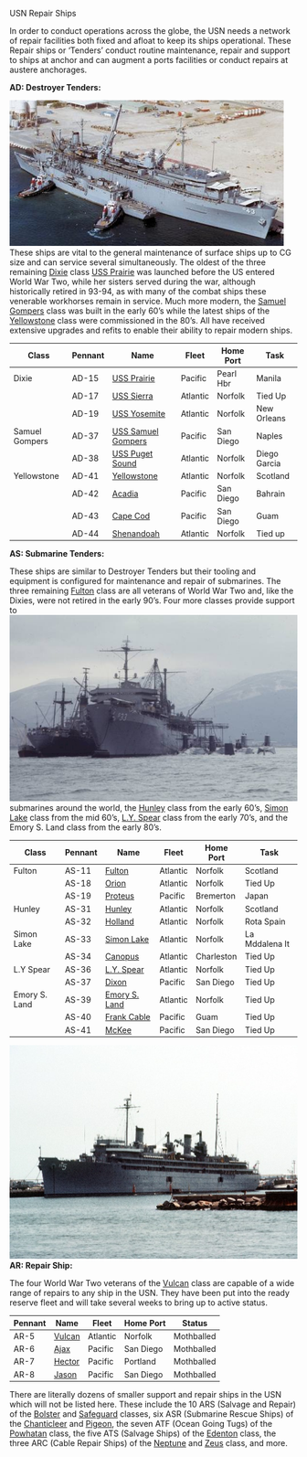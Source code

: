 USN Repair Ships

In order to conduct operations across the globe, the USN needs a network
of repair facilities both fixed and afloat to keep its ships
operational. These Repair ships or ‘Tenders’ conduct routine
maintenance, repair and support to ships at anchor and can augment a
ports facilities or conduct repairs at austere anchorages.

**AD: Destroyer Tenders:**

![](/assets/images/nato/us/navy/repair-ships/image1.jpg)These ships
are vital to the general maintenance of surface ships up to CG size and
can service several simultaneously. The oldest of the three remaining
[Dixie](https://en.wikipedia.org/wiki/Dixie-class_destroyer_tender)
class [USS Prairie](https://en.wikipedia.org/wiki/USS_Prairie_\(AD-15\))
was launched before the US entered World War Two, while her sisters
served during the war, although historically retired in 93-94, as with
many of the combat ships these venerable workhorses remain in service.
Much more modern, the [Samuel
Gompers](https://fas.org/man/dod-101/sys/ship/ad-37.htm) class was built
in the early 60’s while the latest ships of the
[Yellowstone](https://fas.org/man/dod-101/sys/ship/ad-41.htm) class were
commissioned in the 80’s. All have received extensive upgrades and
refits to enable their ability to repair modern
ships.

| Class          | Pennant | Name                                                                                                            | Fleet    | Home Port | Task         |
| -------------- | ------- | --------------------------------------------------------------------------------------------------------------- | -------- | --------- | ------------ |
| Dixie          | AD-15   | [<span class="underline">USS Prairie</span>](https://en.wikipedia.org/wiki/USS_Prairie_\(AD-15\))               | Pacific  | Pearl Hbr | Manila       |
|                | AD-17   | [<span class="underline">USS Sierra</span>](https://en.wikipedia.org/wiki/USS_Sierra_\(AD-18\))                 | Atlantic | Norfolk   | Tied Up      |
|                | AD-19   | [<span class="underline">USS Yosemite</span>](https://en.wikipedia.org/wiki/USS_Yosemite_\(AD-19\))             | Atlantic | Norfolk   | New Orleans  |
| Samuel Gompers | AD-37   | [<span class="underline">USS Samuel Gompers</span>](https://en.wikipedia.org/wiki/USS_Samuel_Gompers_\(AD-37\)) | Pacific  | San Diego | Naples       |
|                | AD-38   | [<span class="underline">USS Puget Sound</span>](https://en.wikipedia.org/wiki/USS_Puget_Sound_\(AD-38\))       | Atlantic | Norfolk   | Diego Garcia |
| Yellowstone    | AD-41   | [<span class="underline">Yellowstone</span>](https://en.wikipedia.org/wiki/USS_Yellowstone_\(AD-41\))           | Atlantic | Norfolk   | Scotland     |
|                | AD-42   | [<span class="underline">Acadia</span>](https://en.wikipedia.org/wiki/USS_Acadia_\(AD-42\))                     | Pacific  | San Diego | Bahrain      |
|                | AD-43   | [<span class="underline">Cape Cod</span>](https://en.wikipedia.org/wiki/USS_Cape_Cod_\(AD-43\))                 | Pacific  | San Diego | Guam         |
|                | AD-44   | [<span class="underline">Shenandoah</span>](https://en.wikipedia.org/wiki/USS_Shenandoah_\(AD-44\))             | Atlantic | Norfolk   | Tied up      |

**AS: Submarine Tenders:**

These ships are similar to Destroyer Tenders but their tooling and
equipment is configured for maintenance and repair of submarines. The
three remaining
[Fulton](https://en.wikipedia.org/wiki/Fulton-class_submarine_tender)
class are all veterans of World War Two and, like the Dixies, were not
retired in the early 90’s. Four more classes provide support to
![](/assets/images/nato/us/navy/repair-ships/image2.jpg)submarines
around the world, the
[Hunley](https://fas.org/nuke/guide/usa/slbm/as-31.htm) class from the
early 60’s, [Simon Lake](https://fas.org/nuke/guide/usa/slbm/as-31.htm)
class from the mid 60’s, [L.Y.
Spear](https://fas.org/man/dod-101/sys/ship/as-36.htm) class from the
early 70’s, and the Emory S. Land class from the early
80’s.

| Class         | Pennant | Name                                                                                                      | Fleet    | Home Port  | Task           |
| ------------- | ------- | --------------------------------------------------------------------------------------------------------- | -------- | ---------- | -------------- |
| Fulton        | AS-11   | [<span class="underline">Fulton</span>](https://en.wikipedia.org/wiki/USS_Fulton_\(AS-11\))               | Atlantic | Norfolk    | Scotland       |
|               | AS-18   | [<span class="underline">Orion</span>](https://en.wikipedia.org/wiki/USS_Orion_\(AS-18\))                 | Atlantic | Norfolk    | Tied Up        |
|               | AS-19   | [<span class="underline">Proteus</span>](https://en.wikipedia.org/wiki/USS_Proteus_\(AS-19\))             | Pacific  | Bremerton  | Japan          |
| Hunley        | AS-31   | [<span class="underline">Hunley</span>](https://en.wikipedia.org/wiki/USS_Hunley_\(AS-31\))               | Atlantic | Norfolk    | Scotland       |
|               | AS-32   | [<span class="underline">Holland</span>](https://en.wikipedia.org/wiki/USS_Holland_\(AS-32\))             | Atlantic | Norfolk    | Rota Spain     |
| Simon Lake    | AS-33   | [<span class="underline">Simon Lake</span>](https://en.wikipedia.org/wiki/USS_Simon_Lake)                 | Atlantic | Norfolk    | La Mddalena It |
|               | AS-34   | [<span class="underline">Canopus</span>](https://en.wikipedia.org/wiki/USS_Canopus_\(AS-34\))             | Atlantic | Charleston | Tied Up        |
| L.Y Spear     | AS-36   | [<span class="underline">L.Y. Spear</span>](https://en.wikipedia.org/wiki/USS_L._Y._Spear_\(AS-36\))      | Atlantic | Norfolk    | Tied Up        |
|               | AS-37   | [<span class="underline">Dixon</span>](https://en.wikipedia.org/wiki/USS_Dixon_\(AS-37\))                 | Pacific  | San Diego  | Tied Up        |
| Emory S. Land | AS-39   | [<span class="underline">Emory S. Land</span>](https://en.wikipedia.org/wiki/USS_Emory_S._Land_\(AS-39\)) | Atlantic | Norfolk    | Tied Up        |
|               | AS-40   | [<span class="underline">Frank Cable</span>](https://en.wikipedia.org/wiki/USS_Frank_Cable_\(AS-40\))     | Pacific  | Guam       | Tied Up        |
|               | AS-41   | [<span class="underline">McKee</span>](https://en.wikipedia.org/wiki/USS_McKee_\(AS-41\))                 | Pacific  | San Diego  | Tied Up        |

![](/assets/images/nato/us/navy/repair-ships/image3.jpeg)**AR:
Repair Ship:**

The four World War Two veterans of the
[Vulcan](https://fas.org/man/dod-101/sys/ship/ar-5.htm) class are
capable of a wide range of repairs to any ship in the USN. They have
been put into the ready reserve fleet and will take several weeks to
bring up to active
status.

| Pennant | Name                                                                                       | Fleet    | Home Port | Status     |
| ------- | ------------------------------------------------------------------------------------------ | -------- | --------- | ---------- |
| AR-5    | [<span class="underline">Vulcan</span>](https://en.wikipedia.org/wiki/USS_Vulcan_\(AR-5\)) | Atlantic | Norfolk   | Mothballed |
| AR-6    | [<span class="underline">Ajax</span>](https://en.wikipedia.org/wiki/USS_Ajax_\(AR-6\))     | Pacific  | San Diego | Mothballed |
| AR-7    | [<span class="underline">Hector</span>](https://en.wikipedia.org/wiki/USS_Hector_\(AR-7\)) | Pacific  | Portland  | Mothballed |
| AR-8    | [<span class="underline">Jason</span>](https://en.wikipedia.org/wiki/USS_Jason_\(AR-8\))   | Pacific  | San Diego | Mothballed |

There are literally dozens of smaller support and repair ships in the
USN which will not be listed here. These include the 10 ARS (Salvage and
Repair) of the
[Bolster](https://fas.org/man/dod-101/sys/ship/ars-38.htm) and
[Safeguard](https://fas.org/man/dod-101/sys/ship/ars-50.htm) classes,
six ASR (Submarine Rescue Ships) of the
[Chanticleer](https://fas.org/man/dod-101/sys/ship/asr-7.htm) and
[Pigeon](https://fas.org/man/dod-101/sys/ship/asr-21.htm), the seven ATF
(Ocean Going Tugs) of the
[Powhatan](https://fas.org/man/dod-101/sys/ship/tatf-166.htm) class, the
five ATS (Salvage Ships) of the
[Edenton](https://fas.org/man/dod-101/sys/ship/ats-1.htm) class, the
three ARC (Cable Repair Ships) of the
[Neptune](https://en.wikipedia.org/wiki/USNS_Neptune_\(ARC-2\)) and
[Zeus](https://en.wikipedia.org/wiki/USNS_Zeus_\(T-ARC-7\)) class, and
more.
